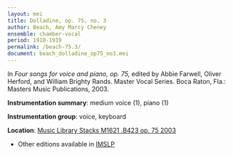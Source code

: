 ```yaml
---
layout: mei
title: Dolladine, op. 75, no. 3
author: Beach, Amy Marcy Cheney
ensemble: chamber-vocal
period: 1910-1919
permalink: /beach-75.3/
document: beach_dolladine_op75_no3.mei
---
```


In *Four songs for voice and piano, op. 75,* edited by Abbie Farwell, Oliver Herford, and William Brighty Rands. Master Vocal Series. Boca Raton, Fla.: Masters Music Publications, 2003.

**Instrumentation summary**: medium voice (1), piano (1)

**Instrumentation group**: voice, keyboard

**Location**: <a href="https://tufts-primo.hosted.exlibrisgroup.com/permalink/f/bnf7qa/01TUN_ALMA21106939370003851" target="_blank">Music Library Stacks M1621 .B423 op. 75 2003  </a>
- Other editions available in <a href="https://ks.imslp.net/files/imglnks/usimg/3/33/IMSLP386411-SIBLEY1802.25974.d9fa-39087013498243candy.pdf" target="_blank">IMSLP</a>
